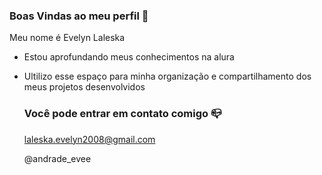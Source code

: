 ### Boas Vindas ao meu perfil 💙

Meu nome é Evelyn Laleska 

- Estou aprofundando meus conhecimentos na alura
- Ultilizo esse espaço para minha organização e compartilhamento dos meus projetos desenvolvidos

  ### Você pode entrar em contato comigo 📪

  laleska.evelyn2008@gmail.com
  
  @andrade_evee
